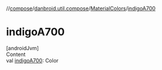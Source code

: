 //[compose](../../../index.md)/[danbroid.util.compose](../index.md)/[MaterialColors](index.md)/[indigoA700](indigo-a700.md)



# indigoA700  
[androidJvm]  
Content  
val [indigoA700](indigo-a700.md): Color  



